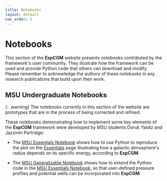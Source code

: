 ```yaml
---
title: Notebooks
layout: default
nav_order: 5
---
```


# Notebooks

This section of the **ExpCGM** website presents notebooks contributed by the framework's user community. They illustrate how the framework can be used and provide Python code that others can download and modify. Please remember to acknowledge the authors of these notebooks in any research publications that build upon their work.

## MSU Undergraduate Notebooks

{: .warning}
The notebooks currently in this section of the website are prototypes that are in the process of being corrected and refined.

These notebooks demonstrating how to implement some key elements of the **ExpCGM** framework were developed by MSU students Doruk Yaldiz and Jazzmin Partridge:

* The [MSU Essentials Notebook](/ExpCGM/notebooks/MSUEssentials) shows how to use Python to reproduce the plot on the [Essentials](/ExpCGM/descriptions/Essentials) page illustrating how a galactic atmosphere's radius depends on its specific energy, according to **ExpCGM**.

* The [MSU Generalizable Notebook](/ExpCGM/notebooks/MSUGeneralizable) shows how to extend the Python code in the [MSU Essentials Notebook](/ExpCGM/notebooks/MSUEssentials), so that user-defined pressure profiles and potential wells can be incorporated into **ExpCGM**.



